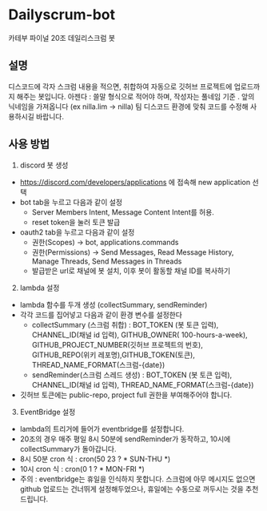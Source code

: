 # Dailyscrum-bot
카테부 파이널 20조 데일리스크럼 봇

## 설명
디스코드에 각자 스크럼 내용을 적으면, 취합하여 자동으로 깃허브 프로젝트에 업로드까지 해주는 봇입니다.
아젠다 : 쓸말 형식으로 적어야 하며, 작성자는 풀네임 기준 . 앞의 닉네임을 가져옵니다 (ex nilla.lim -> nilla)
팀 디스코드 환경에 맞춰 코드를 수정해 사용하시길 바랍니다. 

## 사용 방법

1. discord 봇 생성
-  https://discord.com/developers/applications 에 접속해 new application 선택
-  bot tab을 누르고 다음과 같이 설정
   -   Server Members Intent, Message Content Intent를 허용. 
   -   reset token을 눌러 토큰 발급
- oauth2 tab을 누르고 다음과 같이 설정
  - 권한(Scopes) → bot, applications.commands
  - 권한(Permissions) → Send Messages, Read Message History, Manage Threads, Send Messages in Threads
  - 발급받은 url로 채널에 봇 설치, 이후 봇이 활동할 채널 ID를 복사하기

2. lambda 설정
- lambda 함수를 두개 생성 (collectSummary, sendReminder)
- 각각 코드를 집어넣고 다음과 같이 환경 변수를 설정한다
   - collectSummary (스크럼 취합) : BOT_TOKEN (봇 토큰 입력), CHANNEL_ID(채널 id 입력), GITHUB_OWNER(	
100-hours-a-week), GITHUB_PROJECT_NUMBER(깃허브 프로젝트의 번호), GITHUB_REPO(위키 레포명),GITHUB_TOKEN(토큰), THREAD_NAME_FORMAT(스크럼-{date})
   - sendReminder(스크럼 스레드 생성) : BOT_TOKEN (봇 토큰 입력), CHANNEL_ID(채널 id 입력), THREAD_NAME_FORMAT(스크럼-{date})
- 깃허브 토큰에는 public-repo, project full 권한을 부여해주어야 합니다. 

3. EventBridge 설정
- lambda의 트리거에 들어가 eventbridge를 설정합니다. 
- 20조의 경우 매주 평일 8시 50분에 sendReminder가 동작하고, 10시에 collectSummary가 돌아갑니다.
- 8시 50분 cron 식 : cron(50 23 ? * SUN-THU *)
- 10시 cron 식 : cron(0 1 ? * MON-FRI *)
- 주의 : eventbridge는 휴일을 인식하지 못합니다. 스크럼에 아무 메시지도 없으면 github 업로드는 건너뛰게 설정해두었으나,
  휴일에는 수동으로 꺼두시는 것을 추천드립니다.
